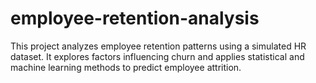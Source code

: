 # employee-retention-analysis
This project analyzes employee retention patterns using a simulated HR dataset. It explores factors influencing churn and applies statistical and machine learning methods to predict employee attrition.
